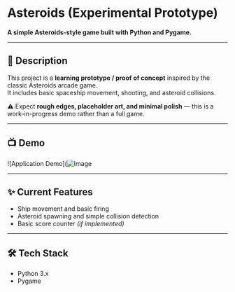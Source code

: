# Asteroids (Experimental Prototype)

**A simple Asteroids-style game built with Python and Pygame.**

---

## 📌 Description

This project is a **learning prototype / proof of concept** inspired by the classic Asteroids arcade game.  
It includes basic spaceship movement, shooting, and asteroid collisions.  

⚠️ Expect **rough edges, placeholder art, and minimal polish** — this is a work-in-progress demo rather than a full game.

---

## 📺 Demo
![Application Demo](![Image](https://github.com/user-attachments/assets/5862ec87-76e4-47da-ac5f-0c36afe4d276)


---

## ✨ Current Features

- Ship movement and basic firing  
- Asteroid spawning and simple collision detection  
- Basic score counter *(if implemented)*  

---

## 🛠️ Tech Stack

- Python 3.x  
- Pygame  
